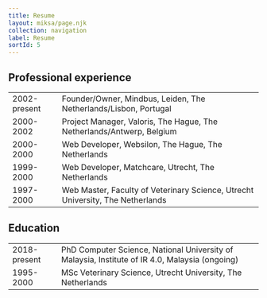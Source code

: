 ```yaml
---
title: Resume
layout: miksa/page.njk
collection: navigation
label: Resume
sortId: 5
---
```

## Professional experience

<table>
<tbody>
  <tr>
    <td>2002-present</td>
    <td>Founder/Owner, Mindbus, Leiden, The Netherlands/Lisbon, Portugal</td>
  </tr>
  <tr>
    <td>2000-2002</td>
    <td>Project Manager, Valoris, The Hague, The Netherlands/Antwerp, Belgium</td>
  </tr>
  <tr>
    <td>2000-2000</td>
    <td>Web Developer, Websilon, The Hague, The Netherlands</td>
  </tr>
  <tr>
    <td>1999-2000</td>
    <td>Web Developer, Matchcare, Utrecht, The Netherlands</td>
  </tr>
  <tr>
    <td>1997-2000</td>
    <td>Web Master, Faculty of Veterinary Science, Utrecht University, The Netherlands</td>
  </tr>
</tbody>
</table>

## Education

<table>
<tbody>
  <tr>
    <td>2018-present</td>
    <td>PhD Computer Science, National University of Malaysia, Institute of IR 4.0, Malaysia (ongoing)</td>
  </tr>
  <tr>
    <td>1995-2000</td>
    <td>MSc Veterinary Science, Utrecht University, The Netherlands</td>
  </tr>
</tbody>
</table>
